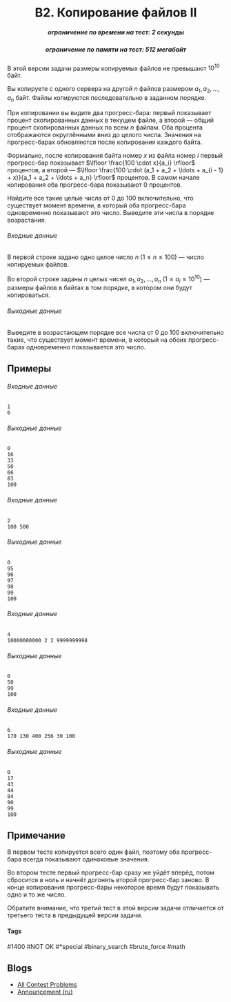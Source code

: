 <h1 style='text-align: center;'> B2. Копирование файлов II</h1>

<h5 style='text-align: center;'>ограничение по времени на тест: 2 секунды</h5>
<h5 style='text-align: center;'>ограничение по памяти на тест: 512 мегабайт</h5>

В этой версии задачи размеры копируемых файлов не превышают $10^{10}$ байт.

Вы копируете с одного сервера на другой $n$ файлов размером $a_1, a_2, \ldots, a_n$ байт. Файлы копируются последовательно в заданном порядке.

При копировании вы видите два прогресс-бара: первый показывает процент скопированных данных в текущем файле, а второй — общий процент скопированных данных по всем $n$ файлам. Оба процента отображаются округлёнными вниз до целого числа. Значения на прогресс-барах обновляются после копирования каждого байта.

Формально, после копирования байта номер $x$ из файла номер $i$ первый прогресс-бар показывает $\lfloor \frac{100 \cdot x}{a_i} \rfloor$ процентов, а второй — $\lfloor \frac{100 \cdot (a_1 + a_2 + \ldots + a_{i - 1} + x)}{a_1 + a_2 + \ldots + a_n} \rfloor$ процентов. В самом начале копирования оба прогресс-бара показывают $0$ процентов.

Найдите все такие целые числа от $0$ до $100$ включительно, что существует момент времени, в который оба прогресс-бара одновременно показывают это число. Выведите эти числа в порядке возрастания.

###### Входные данные

В первой строке задано одно целое число $n$ ($1 \le n \le 100$) — число копируемых файлов.

Во второй строке заданы $n$ целых чисел $a_1, a_2, \ldots, a_n$ ($1 \le a_i \le 10^{10}$) — размеры файлов в байтах в том порядке, в котором они будут копироваться.

###### Выходные данные

Выведите в возрастающем порядке все числа от $0$ до $100$ включительно такие, что существует момент времени, в который на обоих прогресс-барах одновременно показывается это число.

## Примеры

###### Входные данные


```text
1
6
```
###### Выходные данные


```text
0
16
33
50
66
83
100
```
###### Входные данные


```text
2
100 500
```
###### Выходные данные


```text
0
95
96
97
98
99
100
```
###### Входные данные


```text
4
10000000000 2 2 9999999998
```
###### Выходные данные


```text
0
50
99
100
```
###### Входные данные


```text
6
170 130 400 256 30 100
```
###### Выходные данные


```text
0
17
43
44
84
90
99
100
```
## Примечание

В первом тесте копируется всего один файл, поэтому оба прогресс-бара всегда показывают одинаковые значения.

Во втором тесте первый прогресс-бар сразу же уйдёт вперёд, потом сбросится в ноль и начнёт догонять второй прогресс-бар заново. В конце копирования прогресс-бары некоторое время будут показывать одно и то же число.

Обратите внимание, что третий тест в этой версии задачи отличается от третьего теста в предыдущей версии задачи.



#### Tags 

#1400 #NOT OK #*special #binary_search #brute_force #math 

## Blogs
- [All Contest Problems](../VK_Cup_2022_-_Квалификация_(Engine).md)
- [Announcement (ru)](../blogs/Announcement_(ru).md)
